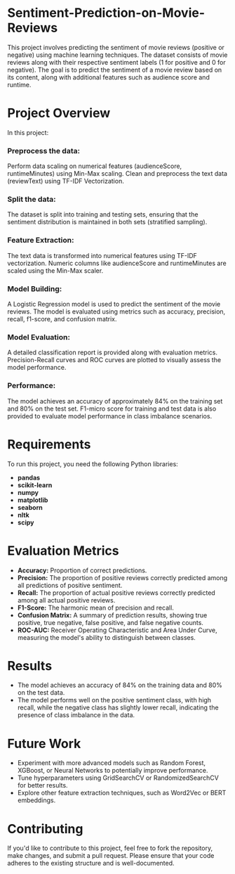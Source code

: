 # Sentiment-Prediction-on-Movie-Reviews

This project involves predicting the sentiment of movie reviews (positive or negative) using machine learning techniques. The dataset consists of movie reviews along with their respective sentiment labels (1 for positive and 0 for negative). The goal is to predict the sentiment of a movie review based on its content, along with additional features such as audience score and runtime.

# Project Overview

In this project:

### Preprocess the data:
Perform data scaling on numerical features (audienceScore, runtimeMinutes) using Min-Max scaling.
Clean and preprocess the text data (reviewText) using TF-IDF Vectorization.

### Split the data:
The dataset is split into training and testing sets, ensuring that the sentiment distribution is maintained in both sets (stratified sampling).

### Feature Extraction:
The text data is transformed into numerical features using TF-IDF vectorization.
Numeric columns like audienceScore and runtimeMinutes are scaled using the Min-Max scaler.

### Model Building:
A Logistic Regression model is used to predict the sentiment of the movie reviews.
The model is evaluated using metrics such as accuracy, precision, recall, f1-score, and confusion matrix.

### Model Evaluation:
A detailed classification report is provided along with evaluation metrics.
Precision-Recall curves and ROC curves are plotted to visually assess the model performance.

### Performance:
The model achieves an accuracy of approximately 84% on the training set and 80% on the test set.
F1-micro score for training and test data is also provided to evaluate model performance in class imbalance scenarios.

# Requirements
To run this project, you need the following Python libraries:
- **pandas**
- **scikit-learn**
- **numpy**
- **matplotlib**
- **seaborn**
- **nltk**
- **scipy**

# Evaluation Metrics
- **Accuracy:** Proportion of correct predictions.
- **Precision:** The proportion of positive reviews correctly predicted among all predictions of positive sentiment.
- **Recall:** The proportion of actual positive reviews correctly predicted among all actual positive reviews.
- **F1-Score:** The harmonic mean of precision and recall.
- **Confusion Matrix:** A summary of prediction results, showing true positive, true negative, false positive, and false negative counts.
- **ROC-AUC:** Receiver Operating Characteristic and Area Under Curve, measuring the model's ability to distinguish between classes.

# Results
- The model achieves an accuracy of 84% on the training data and 80% on the test data.
- The model performs well on the positive sentiment class, with high recall, while the negative class has slightly lower recall, indicating the presence of class imbalance in the data.

# Future Work
- Experiment with more advanced models such as Random Forest, XGBoost, or Neural Networks to potentially improve performance.
- Tune hyperparameters using GridSearchCV or RandomizedSearchCV for better results.
- Explore other feature extraction techniques, such as Word2Vec or BERT embeddings.

# Contributing
If you'd like to contribute to this project, feel free to fork the repository, make changes, and submit a pull request. Please ensure that your code adheres to the existing structure and is well-documented.
